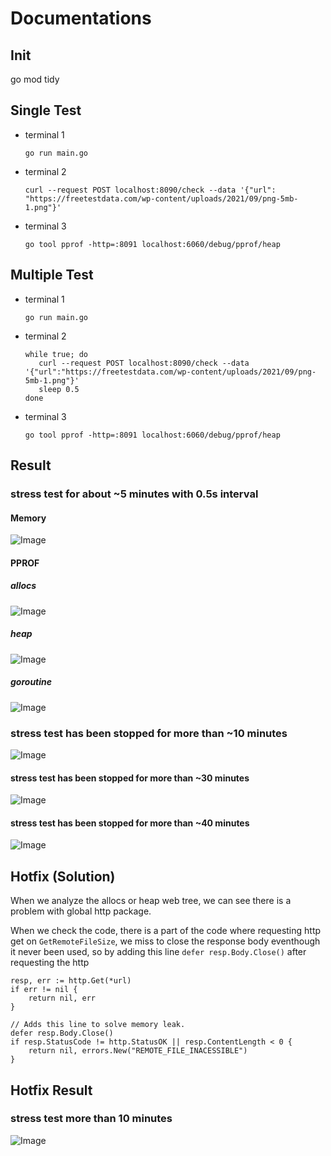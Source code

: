 # Documentations
## Init
   go mod tidy

## Single Test
- terminal 1

      go run main.go

- terminal 2

      curl --request POST localhost:8090/check --data '{"url": "https://freetestdata.com/wp-content/uploads/2021/09/png-5mb-1.png"}'

- terminal 3

      go tool pprof -http=:8091 localhost:6060/debug/pprof/heap

## Multiple Test
- terminal 1

      go run main.go

- terminal 2

      while true; do 
         curl --request POST localhost:8090/check --data '{"url":"https://freetestdata.com/wp-content/uploads/2021/09/png-5mb-1.png"}'
         sleep 0.5
      done

- terminal 3

      go tool pprof -http=:8091 localhost:6060/debug/pprof/heap


## Result

### stress test for about ~5 minutes with 0.5s interval

#### Memory
![Image](profile_top.jpg)

#### PPROF

##### allocs

![Image](profile_allocs.svg)

##### heap

![Image](profile_heap.svg)

##### goroutine

![Image](profile_goroutine.svg)

### stress test has been stopped for more than ~10 minutes

![Image](profile_top2.jpg)

#### stress test has been stopped for more than ~30 minutes

![Image](profile_top3.jpg)

#### stress test has been stopped for more than ~40 minutes

![Image](profile_top4.jpg)

## Hotfix (Solution)

When we analyze the allocs or heap web tree,
we can see there is a problem with global http package.

When we check the code,
there is a part of the code where requesting http get on `GetRemoteFileSize`,
we miss to close the response body eventhough it never been used,
so by adding this line `defer resp.Body.Close()` after requesting the http

    resp, err := http.Get(*url)
    if err != nil {
        return nil, err
    }

    // Adds this line to solve memory leak.
    defer resp.Body.Close()
    if resp.StatusCode != http.StatusOK || resp.ContentLength < 0 {
        return nil, errors.New("REMOTE_FILE_INACESSIBLE")
    }


## Hotfix Result

### stress test more than 10 minutes
![Image](profile_top5.jpg)
